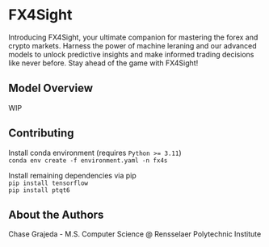# FX4Sight
Introducing FX4Sight, your ultimate companion for mastering the forex and crypto markets. Harness the power of machine leraning and our advanced models to unlock predictive insights and make informed trading decisions like never before. Stay ahead of the game with FX4Sight!


## Model Overview
WIP


## Contributing
Install conda environment (requires `Python >= 3.11`)  
`conda env create -f environment.yaml -n fx4s`

Install remaining dependencies via pip  
`pip install tensorflow`  
`pip install ptqt6`

## About the Authors
Chase Grajeda - M.S. Computer Science @ Rensselaer Polytechnic Institute
